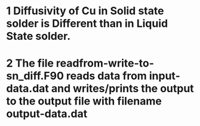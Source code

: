 # 1 Diffusivity of Cu in Solid state solder is Different than in Liquid State solder.
# 2 The file readfrom-write-to-sn_diff.F90 reads data from input-data.dat and writes/prints the output to the output file with filename output-data.dat
